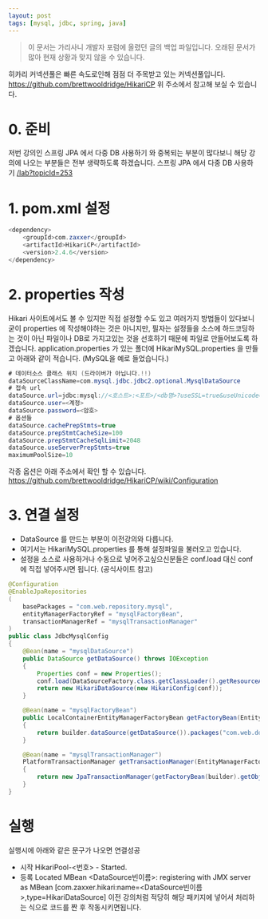 ```yaml
---
layout: post
tags: [mysql, jdbc, spring, java]
---
```


> 이 문서는 가리사니 개발자 포럼에 올렸던 글의 백업 파일입니다.
오래된 문서가 많아 현재 상황과 맞지 않을 수 있습니다.


히카리 커넥션풀은 빠른 속도로인해 점점 더 주목받고 있는 커넥션풀입니다.
https://github.com/brettwooldridge/HikariCP
위 주소에서 참고해 보실 수 있습니다.


# 0. 준비
저번 강의인 스프링 JPA 에서 다중 DB 사용하기 와 중복되는 부분이 많다보니 해당 강의에 나오는 부분들은 전부 생략하도록 하겠습니다.
스프링 JPA 에서 다중 DB 사용하기
[/lab?topicId=253](/lab?topicId=253)


# 1. pom.xml 설정
``` java
<dependency>
	<groupId>com.zaxxer</groupId>
	<artifactId>HikariCP</artifactId>
	<version>2.4.6</version>
</dependency>
```


# 2. properties 작성
Hikari 사이트에서도 볼 수 있지만 직접 설정할 수도 있고 여러가지 방법들이 있다보니 굳이 properties 에 작성해야하는 것은 아니지만, 필자는 설정들을 소스에 하드코딩하는 것이 아닌 파일이나 DB로 가지고있는 것을 선호하기 때문에 파일로 만들어보도록 하겠습니다.
application.properties 가 있는 폴더에 HikariMySQL.properties 을 만들고 아래와 같이 적습니다.
(MySQL을 예로 들었습니다.)
``` java
# 데이터소스 클래스 위치 (드라이버가 아닙니다.!!)
dataSourceClassName=com.mysql.jdbc.jdbc2.optional.MysqlDataSource
# 접속 url
dataSource.url=jdbc:mysql://<호스트>:<포트>/<db명>?useSSL=true&useUnicode=yes&characterEncoding=utf-8
dataSource.user=<계정>
dataSource.password=<암호>
# 옵션들
dataSource.cachePrepStmts=true
dataSource.prepStmtCacheSize=100
dataSource.prepStmtCacheSqlLimit=2048
dataSource.useServerPrepStmts=true
maximumPoolSize=10
```
각종 옵션은 아래 주소에서 확인 할 수 있습니다.
https://github.com/brettwooldridge/HikariCP/wiki/Configuration


# 3. 연결 설정
- DataSource 를 만드는 부분이 이전강의와 다릅니다.
- 여기서는 HikariMySQL.properties 를 통해 설정파일을 불러오고 있습니다.
- 설정을 소스로 사용하거나 수동으로 넣어주고싶으신분들은 conf.load 대신 conf 에 직접 넣어주시면 됩니다. (공식사이트 참고)
``` java
@Configuration
@EnableJpaRepositories
(
	basePackages = "com.web.repository.mysql",
	entityManagerFactoryRef = "mysqlFactoryBean",
	transactionManagerRef = "mysqlTransactionManager"
)
public class JdbcMysqlConfig
{
	@Bean(name = "mysqlDataSource")
	public DataSource getDataSource() throws IOException
	{
		Properties conf = new Properties();
		conf.load(DataSourceFactory.class.getClassLoader().getResourceAsStream("HikariMySQL.properties"));
		return new HikariDataSource(new HikariConfig(conf));
	}

	@Bean(name = "mysqlFactoryBean")
	public LocalContainerEntityManagerFactoryBean getFactoryBean(EntityManagerFactoryBuilder builder) throws IOException
	{
		return builder.dataSource(getDataSource()).packages("com.web.domain.mysql").build();
	}

	@Bean(name = "mysqlTransactionManager")
	PlatformTransactionManager getTransactionManager(EntityManagerFactoryBuilder builder) throws IOException
	{
		return new JpaTransactionManager(getFactoryBean(builder).getObject());
	}
}
```


# 실행
실행시에 아래와 같은 문구가 나오면 연결성공
- 시작
HikariPool-<번호> - Started.
- 등록
Located MBean <DataSource빈이름>: registering with JMX server as MBean [com.zaxxer.hikari:name=<DataSource빈이름>,type=HikariDataSource]
이전 강의처럼 적당히 해당 패키지에 넣어서 처리하는 식으로 코드를 짠 후 작동시키면됩니다.
